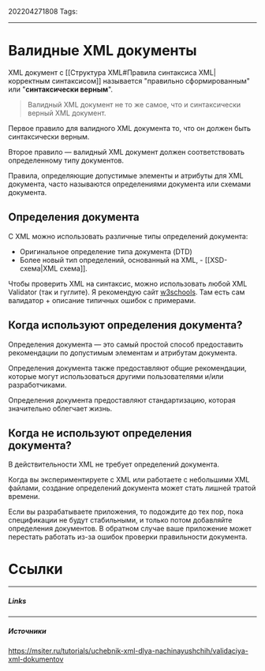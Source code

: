 202204271808
Tags:
___
# Валидные XML документы

XML документ с [[Структура XML#Правила синтаксиса XML|корректным синтаксисом]] называется "правильно сформированным" или "**синтаксически верным**".


>Валидный XML документ не то же самое, что и синтаксически верный XML документ.

Первое правило для валидного XML документа то, что он должен быть синтаксически верным.

Второе правило — валидный XML документ должен соответствовать определенному типу документов.

Правила, определяющие допустимые элементы и атрибуты для XML документа, часто называются определениями документа или схемами документа.

## Определения документа

С XML можно использовать различные типы определений документа:

-   Оригинальное определение типа документа (DTD)
-   Более новый тип определений, основанный на XML, - [[XSD-схема|XML схема]].

Чтобы проверить XML на синтаксис, можно использовать любой XML Validator (так и гуглите). Я рекомендую сайт [w3schools](https://www.w3schools.com/xml/xml_validator.asp). Там есть сам валидатор + описание типичных ошибок с примерами.


## Когда используют определения документа?

Определения документа — это самый простой способ предоставить рекомендации по допустимым элементам и атрибутам документа.

Определения документа также предоставляют общие рекомендации, которые могут использоваться другими пользователями и/или разработчиками.

Определения документа предоставляют стандартизацию, которая значительно облегчает жизнь.

## Когда не используют определения документа?

В действительности XML не требует определений документа.

Когда вы экспериментируете с XML или работаете с небольшими XML файлами, создание определений документа может стать лишней тратой времени.

Если вы разрабатываете приложения, то подождите до тех пор, пока спецификации не будут стабильными, и только потом добавляйте определения документов. В обратном случае ваше приложение может перестать работать из-за ошибок проверки правильности документа.



# Ссылки
___
##### Links


---
##### Источники
https://msiter.ru/tutorials/uchebnik-xml-dlya-nachinayushchih/validaciya-xml-dokumentov